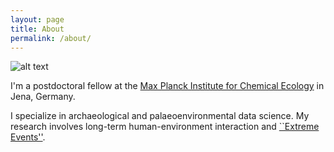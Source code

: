 ```yaml
---
layout: page
title: About
permalink: /about/
---
```


![alt text](https://github.com/wccarleton/wccarleton.github.io/assets/img/ccarleton_ICEMPG_Extreme_Events.jpeg "Logo Title Text 1")

I'm a postdoctoral fellow at the [Max Planck Institute for Chemical Ecology](https://max.mpg.de/sites/ice/Pages/WelcomePage_EN.aspx) in Jena, Germany.

I specialize in archaeological and palaeoenvironmental data science. My research involves long-term human-environment interaction and [``Extreme Events''](https://www.shh.mpg.de/1437297/extreme_events).

